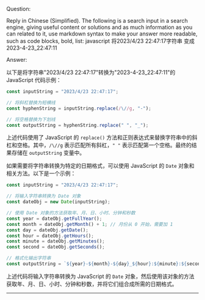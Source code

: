 Question:

Reply in Chinese (Simplified).
The following is a search input in a search engine, giving useful content or solutions and as much information as you can related to it, use markdown syntax to make your answer more readable, such as code blocks, bold, list:
javascript 将2023/4/23 22:47:17字符串 变成 2023-4-23_22:47:11

Answer:

以下是将字符串"2023/4/23 22:47:17"转换为"2023-4-23_22:47:11"的 JavaScript 代码示例：

```javascript
const inputString = "2023/4/23 22:47:17";

// 将斜杠替换为短横线
const hyphenString = inputString.replace(/\//g, "-");

// 将空格替换为下划线
const outputString = hyphenString.replace(" ", "_");
```

上述代码使用了 JavaScript 的 `replace()` 方法和正则表达式来替换字符串中的斜杠和空格。其中，`/\//g` 表示匹配所有斜杠，`" "` 表示匹配第一个空格。最终的结果存储在 `outputString` 变量中。

如果需要将字符串转换为特定的日期格式，可以使用 JavaScript 的 `Date` 对象和相关方法。以下是一个示例：

```javascript
const inputString = "2023/4/23 22:47:17";

// 将输入字符串转换为 Date 对象
const dateObj = new Date(inputString);

// 使用 Date 对象的方法获取年、月、日、小时、分钟和秒数
const year = dateObj.getFullYear();
const month = dateObj.getMonth() + 1; // 月份从 0 开始，需要加 1
const day = dateObj.getDate();
const hour = dateObj.getHours();
const minute = dateObj.getMinutes();
const second = dateObj.getSeconds();

// 格式化输出字符串
const outputString = `${year}-${month}-${day}_${hour}:${minute}:${second}`;
```

上述代码将输入字符串转换为 JavaScript 的 `Date` 对象，然后使用该对象的方法获取年、月、日、小时、分钟和秒数，并将它们组合成所需的日期格式。

<hr/>

